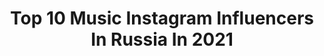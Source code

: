 ---
title: Top 10 Music Instagram Influencers In Russia In 2021
description: >-
  Find top music Instagram influencers in Russia in 2021. Most popular hashtags: #singer #music #voice.
platform: Instagram
hits: 1173
text_top: Analyze the best Instagram accounts on inBeat.
text_bottom: inBeat has 1173 Instagram influencers like this in Russia for you to pitch.
profiles:
  - username: "mavl.x"
    fullname: >-
      Мэвл
    bio: >-
      @legacy_music_to 👊 💌 booking@musiclegacy.ru | +79959218354 Антон Трек «ДА ПОШЛО ВСЕ» 🥀
    location: "Russia"
    followers: 678839
    engagement: 1056
    commentsToLikes: 0.043475
    id: ck5q5pxw6u0kw0i11cu4fhdfk
    verified: true
    hashtags: "#honormagicearbuds"
  - username: "lizi_kotenok"
    fullname: >-
      Модель / Model 👸
    bio: >-
      🤗 Лиза Толмачёва & мама Марина 😉 🎤,💃, 🎨, 📽, 📸, #musicLizi ☝️ Run by mom @marinak_2007 📲 По сотрудничеству➡️Директ 🇷🇺 Москва-СПб МА @macaroniskids
    location: "Russia"
    followers: 22540
    engagement: 619
    commentsToLikes: 0.123459
    id: ck6tpc7kaj0wx0j7166iwlr0q
    verified: false
    hashtags: "#firdsmodels, #musiclizi, #polkadots, #pati"
  - username: "ya_krivtsova"
    fullname: >-
      Евгения Кривцова
    bio: >-
      Sexy мама троих✌🏻 Гоняю на Porsche и голодаю по три дня🧘🏻‍♀️ Ругаюсь матом 🤪 🎞TV Host: Music Box ⠀ 🥜 ешь @ohmynuts.store ⠀ 📮krivtsovaPR@ya.ru
    location: "Russia"
    followers: 3010240
    engagement: 345
    commentsToLikes: 0.124086
    id: ck137wbn1ddkx0i19f8lqkv4x
    verified: false
    hashtags: "#sunsiyam, #olhuveli, #sunsiyamresorts, #maldives"
  - username: "anna_radchenko"
    fullname: >-
      Режиссёр с Марса 🎬
    bio: >-
      🎥Клиенты: Nike, Warner music, Vogue 🇬🇧Живу в Лондоне 🤝Знаю, как подружить искусство и 💶 🔥Онлайн курсы, меняющие карьеры и жизни 🎙Подкаст «Прорыв»
    location: "Russia"
    followers: 105823
    engagement: 461
    commentsToLikes: 0.040160
    id: ck5pw2dzikrsa0i11jr5l0w8r
    verified: false
    hashtags: ""
  - username: "avivagelfermundl"
    fullname: >-
      Aviva✨Aвива✨
    bio: >-
      Vaganova Ballet Academy ‘20 ➡️ @bostonballet ‘18 Prix de Lausanne Prize Winner/Vaganova Prix 🥈18 Music Center Grandprize/DDS model
    location: "Russia"
    followers: 7889
    engagement: 1417
    commentsToLikes: 0.026510
    id: ckap73954ig720i78sdakn2jt
    verified: false
    hashtags: "#balletworld, #worldofballet, #ballet, #dancephotography"
  - username: "narcismusic"
    fullname: >-
      Narcis Iustin Ianau
    bio: >-
      New music video out now 👇
    location: "Russia"
    followers: 8589
    engagement: 934
    commentsToLikes: 0.061015
    id: ck9haph18diit0j78fmu0qk1b
    verified: false
    hashtags: "#eyes, #singer, #world, #singing"
  - username: "_comrade"
    fullname: >-
      🐁 COMRADE* 🌈 Moscow, RU
    bio: >-
      artist ✷ designer ✷ musician ✷ influencer ✷ mental person ✷ riot grrrl 🖍art 🖇tattoo @ownhead_ 🎨@ocdd_fun 🎤vocal @fatherssins_ 🎸bass @frienemies_punk
    location: "Russia"
    followers: 37842
    engagement: 1071
    commentsToLikes: 0.016888
    id: ck14h0zq1801o0i19jpbbgf9v
    verified: false
    hashtags: "#squier, #monkistyle, #picsart, #comrade"
  - username: "hayrzamanov"
    fullname: >-
      🎹Альберт Хайрзаманов🎹
    bio: >-
      Albert | Professional Musician Booking: +7-919-322-03-42 Pianist🎹 Saxophonist 🎷 Guitar player🎸 Singer🎤
    location: "Russia"
    followers: 7279
    engagement: 618
    commentsToLikes: 0.115601
    id: ck6u61dl0cz750j71q05buzr5
    verified: false
    hashtags: "#tiktokrussia, #saxophone, #piano, #pianocover"
  - username: "yella_kg"
    fullname: >-
      Елла 🎙
    bio: >-
      Назгуль Токтакунова Победитель проекта «Резидент ТНТ Music» 🇷🇺 Автор песен / Поэт / Исполнитель 🎙 «Пончик» 👇🏻👇🏻👇🏻
    location: "Russia"
    followers: 335213
    engagement: 162
    commentsToLikes: 0.031894
    id: ck14hbmwp9i8v0i19uhqvc78x
    verified: false
    hashtags: "#nofilter, #ilg, #iloveyoumom"
  - username: "anastasia_rafalovskaya"
    fullname: >-
      Anastasia Rafalovskaya
    bio: >-
      TV Host on Music Box Founder & Editor -in-Chief "BALLARE MAGAZINE"
    location: "Russia"
    followers: 252432
    engagement: 160
    commentsToLikes: 0.034233
    id: ck6tpe63zjcol0j71nnd90ukg
    verified: false
    hashtags: ""
---